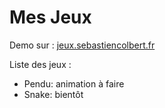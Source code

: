 # Mes Jeux

Demo sur : [jeux.sebastiencolbert.fr](https://jeux.sebastiencolbert.fr)

Liste des jeux :

- Pendu: animation à faire
- Snake: bientôt
